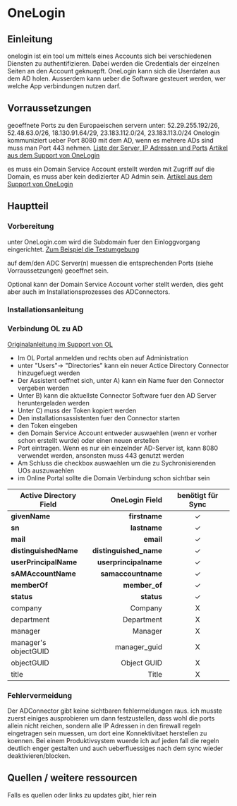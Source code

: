 # OneLogin

## Einleitung

onelogin ist ein tool um mittels eines Accounts sich bei verschiedenen Diensten zu authentifizieren. Dabei werden die Credentials der einzelnen Seiten an den Account geknuepft. OneLogin kann sich die Userdaten aus dem AD holen. Ausserdem kann ueber die Software gesteuert werden, wer welche App verbindungen nutzen darf.

## Vorraussetzungen

geoeffnete Ports zu den Europaeischen servern unter: 52.29.255.192/26, 52.48.63.0/26, 18.130.91.64/29, 23.183.112.0/24, 23.183.113.0/24
Onelogin kommuniziert ueber Port 8080 mit dem AD, wenn es mehrere ADs sind muss man Port 443 nehmen.
[Liste der Server, IP Adressen und Ports](https://onelogin.service-now.com/support?id=kb_article&sys_id=67fc44dc97894e10c90c3b0e6253af24&kb_category=a0b5e130db185340d5505eea4b961957#ips)
[Artikel aus dem Support von OneLogin](https://support.onelogin.com/kb/4266967/onelogin-domains-and-ip-addresses)

es muss ein Domain Service Account erstellt werden mit Zugriff auf die Domain, es muss aber kein dedizierter AD Admin sein.
[Artikel aus dem Support von OneLogin](https://onelogin.service-now.com/support?id=kb_article&sys_id=ed0f975d87e80a10c44486e5cebb35e1&kb_category=ff57e170db185340d5505eea4b961929)

## Hauptteil

### Vorbereitung

unter OneLogin.com wird die Subdomain fuer den Einloggvorgang eingerichtet. [Zum Beispiel die Testumgebung](https://werbas-ksr-test.onelogin.com)

auf dem/den ADC Server(n) muessen die entsprechenden Ports (siehe Vorraussetzungen) geoeffnet sein.

Optional kann der Domain Service Account vorher stellt werden, dies geht aber auch im Installationsprozesses des ADConnectors.

### Installationsanleitung

### Verbindung OL zu AD

[Originalanleitung im Support von OL](https://support.onelogin.com/kb/4250579/install-configure-active-directory-connector-5)

- Im OL Portal anmelden und rechts oben auf Administration
- unter "Users"-> "Directories" kann ein neuer Actice Directory Connector hinzugefuegt werden
- Der Assistent oeffnet sich, unter A) kann ein Name fuer den Connector vergeben werden
- Unter B) kann die aktuellste Connector Software fuer den AD Server heruntergeladen werden
- Unter C) muss der Token kopiert werden
- Den installationsassistenten fuer den Connector starten
- den Token eingeben
- den Domain Service Account entweder auswaehlen (wenn er vorher schon erstellt wurde) oder einen neuen erstellen
- Port eintragen. Wenn es nur ein einzelnder AD-Server ist, kann 8080 verwendet werden, ansonsten muss 443 genutzt werden
- Am Schluss die checkbox auswaehlen um die zu Sychronisierenden UOs auszuwaehlen
- im Online Portal sollte die Domain Verbindung schon sichtbar sein

| Active Directory Field | OneLogin Field | benötigt für Sync |
| --- | ---: | :-: |
| **givenName** | **firstname** | ✓ |
| **sn** | **lastname** | ✓ |
| **mail** | **email** | ✓ |
| **distinguishedName** | **distinguished_name** | ✓ |
| **userPrincipalName** | **userprincipalname** | ✓ |
| **sAMAccountName** | **samaccountname** | ✓ |
| **memberOf** | **member_of** | ✓ |
| **status** | **status** | ✓ |
| company | Company | X |
| department | Department | X |
| manager | Manager | X |
| manager's objectGUID | manager_guid | X |
| objectGUID | Object GUID | X |
| title | Title | X |

### Fehlervermeidung

Der ADConnector gibt keine sichtbaren fehlermeldungen raus. ich musste zuerst einiges ausprobieren um dann festzustellen, dass wohl die ports allein nicht reichen, sondern alle IP Adressen in den firewall regeln eingetragen sein muessen, um dort eine Konnektivitaet herstellen zu koennen. Bei einem Produktivsystem wuerde ich auf jeden fall die regeln deutlich enger gestalten und auch ueberfluessiges nach dem sync wieder deaktivieren/blocken.

## Quellen / weitere ressourcen

Falls es quellen oder links zu updates gibt, hier rein
